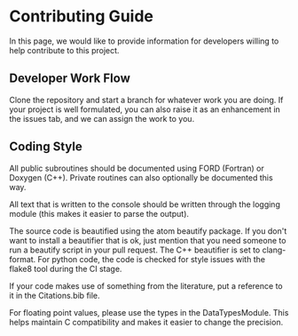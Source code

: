 # Contributing Guide

In this page, we would like to provide information for developers willing
to help contribute to this project.

## Developer Work Flow

Clone the repository and start a branch for whatever work you are doing. If
your project is well formulated, you can also raise it as an enhancement in
the issues tab, and we can assign the work to you.

## Coding Style

All public subroutines should be documented using FORD (Fortran) or Doxygen
(C++). Private routines can also optionally be documented this way.

All text that is written to the console should be written through the logging
module (this makes it easier to parse the output).

The source code is beautified using the atom beautify package. If you don't
want to install a beautifier that is ok, just mention that you need someone
to run a beautify script in your pull request. The C++ beautifier is set to
clang-format. For python code, the code is checked for style issues with the
flake8 tool during the CI stage.

If your code makes use of something from the literature, put a reference to it
in the Citations.bib file.

For floating point values, please use the types in the DataTypesModule. This
helps maintain C compatibility and makes it easier to change the precision.
